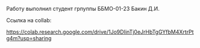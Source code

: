 Работу выполнил студент грпуппы ББМО-01-23 Бакин Д.И.

Ссылка на collab:

https://colab.research.google.com/drive/1Jo9DIinTj0eJrHbTgGYfbM4XrtrPtg4m?usp=sharing
